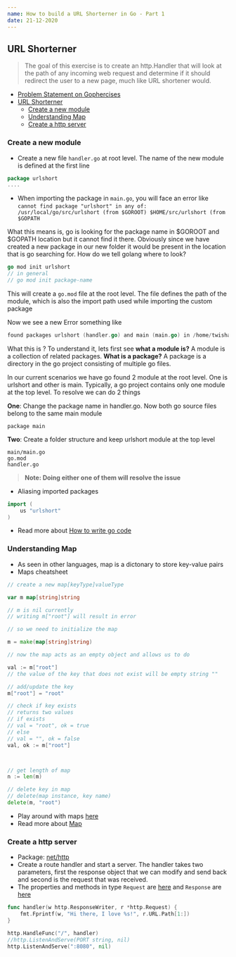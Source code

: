 ```yaml
---
name: How to build a URL Shorterner in Go - Part 1
date: 21-12-2020
---
```


## URL Shorterner

> The goal of this exercise is to create an http.Handler that will look at the path of any incoming web request and determine if it should redirect the user to a new page, much like URL shortener would.

- [Problem Statement on Gophercises](https://courses.calhoun.io/lessons/les_goph_04)
- [URL Shorterner](#url-shorterner)
  - [Create a new module](#create-a-new-module)
  - [Understanding Map](#understanding-map)
  - [Create a http server](#create-a-http-server)

### Create a new module

- Create a new file `handler.go` at root level. The name of the new module is defined at the first line
```go
package urlshort
....

```

- When importing the package in `main.go`, you will face an error like 
`cannot find package "urlshort" in any of:
	/usr/local/go/src/urlshort (from $GOROOT)
	$HOME/src/urlshort (from $GOPATH`

What this means is, go is looking for the package name in $GOROOT and $GOPATH location but it cannot find it there. Obviously since we have created a new package in our new folder it would be present in the location that is go searching for. How do we tell golang where to look?

```go
go mod init urlshort
// in general
// go mod init package-name
```

This will create a `go.mod` file at the root level. The file defines the path of the module, which is also the import path used while importing the custom package

Now we see a new Error something like

```go
found packages urlshort (handler.go) and main (main.go) in /home/twisha/Desktop/go/url-shorterner
```

What this is ? To understand it, lets first see **what a module is?** A module is a collection of related packages. **What is a package?** A package is a directory in the go project consisting of multiple go files. 

In our current scenarios we have go found 2 module at the root level. One is urlshort and other is main. Typically, a go project contains only one module at the top level. To resolve we can do 2 things

**One**: Change the package name in handler.go. Now both go source files belong to the same main module
```
package main
```

**Two**: Create a folder structure and keep urlshort module at the top level

```
main/main.go
go.mod
handler.go
```

> **Note: Doing either one of them will resolve the issue**


- Aliasing imported packages
```go
import (
    us "urlshort"
)
```

- Read more about [How to write go code](https://golang.org/doc/code.html)


### Understanding Map

- As seen in other languages, map is a dictonary to store key-value pairs
- Maps cheatsheet

```go
// create a new map[keyType]valueType

var m map[string]string

// m is nil currently
// writing m["root"] will result in error

// so we need to initialize the map

m = make(map[string]string)

// now the map acts as an empty object and allows us to do 

val := m["root"]
// the value of the key that does not exist will be empty string ""

// add/update the key
m["root"] = "root"

// check if key exists
// returns two values
// if exists
// val = "root", ok = true
// else
// val = "", ok = false
val, ok := m["root"]



// get length of map
n := len(m)

// delete key in map
// delete(map instance, key name)
delete(m, "root")

```

- Play around with maps [here](https://play.golang.org/)
- Read more about [Map](https://blog.golang.org/maps)


### Create a http server

- Package: [net/http]()
- Create a route handler and start a server. The handler takes two parameters, first the response object that we can modify and send back and second is the request that was received.
- The properties and methods in type `Request` are [here](https://golang.org/pkg/net/http/#Request) and `Response` are [here](https://golang.org/pkg/net/http/#ResponseWriter)

```go
func handler(w http.ResponseWriter, r *http.Request) {
    fmt.Fprintf(w, "Hi there, I love %s!", r.URL.Path[1:])
}

http.HandleFunc("/", handler)
//http.ListenAndServe(PORT string, nil)
http.ListenAndServe(":8080", nil)
```
